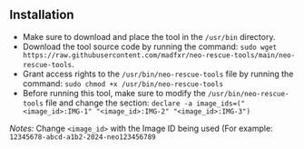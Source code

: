 ## Installation
- Make sure to download and place the tool in the ```/usr/bin``` directory.
- Download the tool source code by running the command: ```sudo wget https://raw.githubusercontent.com/madfxr/neo-rescue-tools/main/neo-rescue-tools```.
- Grant access rights to the ```/usr/bin/neo-rescue-tools``` file by running the command: ```sudo chmod +x /usr/bin/neo-rescue-tools```
- Before running this tool, make sure to modify the ```/usr/bin/neo-rescue-tools``` file and change the section:
  ```declare -a image_ids=("<image_id>:IMG-1" "<image_id>:IMG-2" "<image_id>:IMG-3")```

*Notes:* Change ```<image_id>``` with the Image ID being used (For example: ```12345678-abcd-a1b2-2024-neo123456789```
